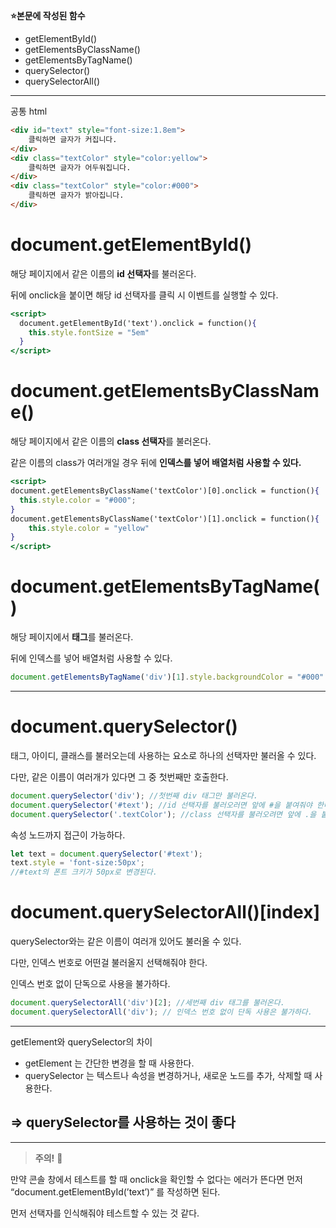 **⭐본문에 작성된 함수**

- getElementById()
- getElementsByClassName()
- getElementsByTagName()
- querySelector()
- querySelectorAll()

---

공통 html

```html
<div id="text" style="font-size:1.8em">
	클릭하면 글자가 커집니다.
</div>
<div class="textColor" style="color:yellow">
	클릭하면 글자가 어두워집니다.
</div>
<div class="textColor" style="color:#000">
	클릭하면 글자가 밝아집니다.
</div>
```

# document.getElementById()

해당 페이지에서 같은 이름의 **id 선택자**를 불러온다.

뒤에 onclick을 붙이면 해당 id 선택자를 클릭 시 이벤트를 실행할 수 있다.

```jsx
<script>
  document.getElementById('text').onclick = function(){
    this.style.fontSize = "5em"
  }
</script>
```

# document.getElementsByClassName()

해당 페이지에서 같은 이름의 **class 선택자**를 불러온다.

같은 이름의 class가 여러개일 경우 뒤에 **인덱스를 넣어 배열처럼 사용할 수 있다.** 

```jsx
<script>
document.getElementsByClassName('textColor')[0].onclick = function(){
  this.style.color = "#000";
}  
document.getElementsByClassName('textColor')[1].onclick = function(){
	this.style.color = "yellow"
}
</script>
```

# document.getElementsByTagName()

해당 페이지에서 **태그**를 불러온다.

뒤에 인덱스를 넣어 배열처럼 사용할 수 있다.

```jsx
document.getElementsByTagName('div')[1].style.backgroundColor = "#000"
```

---

# document.querySelector()

태그, 아이디, 클래스를 불러오는데 사용하는 요소로 하나의 선택자만 불러올 수 있다. 

다만, 같은 이름이 여러개가 있다면 그 중 첫번째만 호출한다.

```jsx
document.querySelector('div'); //첫번째 div 태그만 불러온다.
document.querySelector('#text'); //id 선택자를 불러오러면 앞에 #을 붙여줘야 한다.
document.querySelector('.textColor'); //class 선택자를 불러오려면 앞에 .을 붙여줘야 한다.
```
속성 노드까지 접근이 가능하다.
```jsx
let text = document.querySelector('#text');
text.style = 'font-size:50px';
//#text의 폰트 크키가 50px로 변경된다.
```

# document.querySelectorAll()[index]

querySelector와는 같은 이름이 여러개 있어도 불러올 수 있다.

다만, 인덱스 번호로 어떤걸 불러올지 선택해줘야 한다.

인덱스 번호 없이 단독으로 사용을 불가하다.

```jsx
document.querySelectorAll('div')[2]; //세번째 div 태그를 불러온다.
document.querySelectorAll('div'); // 인덱스 번호 없이 단독 사용은 불가하다.
```

---

getElement와 querySelector의 차이

- getElement 는 간단한 변경을 할 때 사용한다.
- querySelector 는 텍스트나 속성을 변경하거나, 새로운 노드를 추가, 삭제할 때 사용한다.

## **⇒ querySelector를 사용하는 것이 좋다**

---

> **주의!** 📌
> 

만약 콘솔 창에서 테스트를 할 때 onclick을 확인할 수 없다는 에러가 뜬다면 먼저 “document.getElementById(’text’)” 를 작성하면 된다.

먼저 선택자를 인식해줘야 테스트할 수 있는 것 같다.
